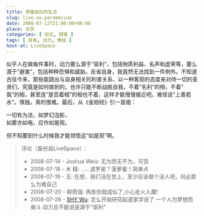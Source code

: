 ```yaml
---
title: 草履虫似的生活
slug: live-as-paramecium
date: 2008-07-12T21:00:00+08:00
place: 北京
categories: [ 旧文, 随笔 ]
tags: [ 自省, 动力, 佛经 ]
host-at: LiveSpace
---
```

似乎人在做每件事时，动力要么源于“驱利”，包括物质利益、名声和虚荣等，要么源于“避害”，包括种种恐惧和威胁。反省自身，我竟然无法找到一件例外。不知道古往今来，那些能跳出与自身相关的利害关系、以一种客观的态度来对待一切的圣贤们，究竟是如何做到的。也许只能不断战胜自我，不着“名利”的相，不着“ 我”的相，甚至连“是否着相”的相也不着，这样才能慢慢接近吧。难怪说“上善若水”。慎独，真的很难。最后，从《金刚经》引一首偈：

一切有为法，如梦幻泡影，<br>
如雾亦如电，应作如是观。

但不知要到什么时候我才能领悟这“如是观”啊。

> 评论（备份自LiveSpace）：
>
> * 2008-07-14 - Joshua Weis: 无为而无不为，可否
> * 2008-07-18 - 木 精: ……波罗密？菠萝蜜！简单点
> * 2008-07-19 - 玉: 在想，我们活在世上，至少应该做个活人吧，何必那么为难自己
> * 2008-07-20 - 柳奇瑞: 再炼你就成仙了,小心走火入魔!
> * 2008-07-26 - [SHY Wu](http://cid-d4939fb6d9f4693c.profile.live.com/): 怎么开始研究起道家学说了 一个人为梦想而奋斗 动力总不能说是源于“驱利”

